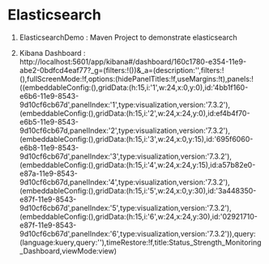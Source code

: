 # Elasticsearch

1) ElasticsearchDemo : Maven Project to demonstrate elasticsearch

2) Kibana Dashboard : 
http://localhost:5601/app/kibana#/dashboard/160c1780-e354-11e9-abe2-0bdfcd4eaf77?_g=(filters:!())&_a=(description:'',filters:!(),fullScreenMode:!f,options:(hidePanelTitles:!f,useMargins:!t),panels:!((embeddableConfig:(),gridData:(h:15,i:'1',w:24,x:0,y:0),id:'4bb1f160-e6b6-11e9-8543-9d10cf6cb67d',panelIndex:'1',type:visualization,version:'7.3.2'),(embeddableConfig:(),gridData:(h:15,i:'2',w:24,x:24,y:0),id:ef4b4f70-e6b5-11e9-8543-9d10cf6cb67d,panelIndex:'2',type:visualization,version:'7.3.2'),(embeddableConfig:(),gridData:(h:15,i:'3',w:24,x:0,y:15),id:'695f6060-e6b8-11e9-8543-9d10cf6cb67d',panelIndex:'3',type:visualization,version:'7.3.2'),(embeddableConfig:(),gridData:(h:15,i:'4',w:24,x:24,y:15),id:a57b82e0-e87a-11e9-8543-9d10cf6cb67d,panelIndex:'4',type:visualization,version:'7.3.2'),(embeddableConfig:(),gridData:(h:15,i:'5',w:24,x:0,y:30),id:'3a448350-e87f-11e9-8543-9d10cf6cb67d',panelIndex:'5',type:visualization,version:'7.3.2'),(embeddableConfig:(),gridData:(h:15,i:'6',w:24,x:24,y:30),id:'02921710-e87f-11e9-8543-9d10cf6cb67d',panelIndex:'6',type:visualization,version:'7.3.2')),query:(language:kuery,query:''),timeRestore:!f,title:Status_Strength_Monitoring_Dashboard,viewMode:view)
